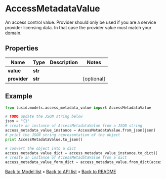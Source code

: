 # AccessMetadataValue

An access control value. Provider should only be used if you are a service provider licensing data. In that case  the provider value must match your domain.

## Properties
Name | Type | Description | Notes
------------ | ------------- | ------------- | -------------
**value** | **str** |  | 
**provider** | **str** |  | [optional] 

## Example

```python
from lusid.models.access_metadata_value import AccessMetadataValue

# TODO update the JSON string below
json = "{}"
# create an instance of AccessMetadataValue from a JSON string
access_metadata_value_instance = AccessMetadataValue.from_json(json)
# print the JSON string representation of the object
print AccessMetadataValue.to_json()

# convert the object into a dict
access_metadata_value_dict = access_metadata_value_instance.to_dict()
# create an instance of AccessMetadataValue from a dict
access_metadata_value_form_dict = access_metadata_value.from_dict(access_metadata_value_dict)
```
[Back to Model list](../README.md#documentation-for-models) &#8226; [Back to API list](../README.md#documentation-for-api-endpoints) &#8226; [Back to README](../README.md)


